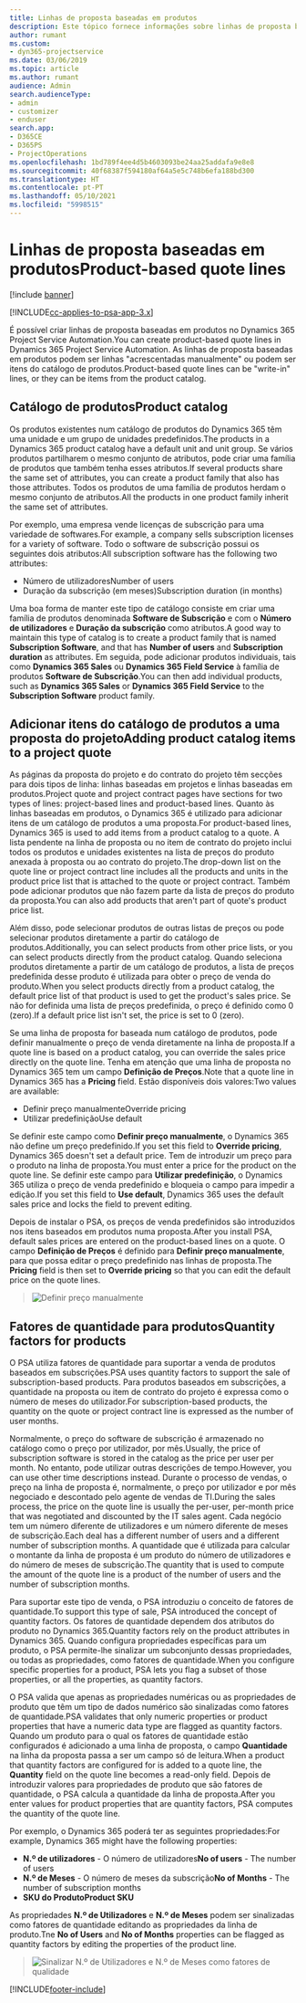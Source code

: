 ```yaml
---
title: Linhas de proposta baseadas em produtos
description: Este tópico fornece informações sobre linhas de proposta baseadas em produtos.
author: rumant
ms.custom:
- dyn365-projectservice
ms.date: 03/06/2019
ms.topic: article
ms.author: rumant
audience: Admin
search.audienceType:
- admin
- customizer
- enduser
search.app:
- D365CE
- D365PS
- ProjectOperations
ms.openlocfilehash: 1bd789f4ee4d5b4603093be24aa25addafa9e8e8
ms.sourcegitcommit: 40f68387f594180af64a5e5c748b6efa188bd300
ms.translationtype: HT
ms.contentlocale: pt-PT
ms.lasthandoff: 05/10/2021
ms.locfileid: "5998515"
---
```

# <a name="product-based-quote-lines"></a><span data-ttu-id="24208-103">Linhas de proposta baseadas em produtos</span><span class="sxs-lookup"><span data-stu-id="24208-103">Product-based quote lines</span></span>

[!include [banner](../includes/psa-now-project-operations.md)]

[!INCLUDE[cc-applies-to-psa-app-3.x](../includes/cc-applies-to-psa-app-3x.md)]


<span data-ttu-id="24208-104">É possível criar linhas de proposta baseadas em produtos no Dynamics 365 Project Service Automation.</span><span class="sxs-lookup"><span data-stu-id="24208-104">You can create product-based quote lines in Dynamics 365 Project Service Automation.</span></span> <span data-ttu-id="24208-105">As linhas de proposta baseadas em produtos podem ser linhas "acrescentadas manualmente" ou podem ser itens do catálogo de produtos.</span><span class="sxs-lookup"><span data-stu-id="24208-105">Product-based quote lines can be "write-in" lines, or they can be items from the product catalog.</span></span>

## <a name="product-catalog"></a><span data-ttu-id="24208-106">Catálogo de produtos</span><span class="sxs-lookup"><span data-stu-id="24208-106">Product catalog</span></span>

<span data-ttu-id="24208-107">Os produtos existentes num catálogo de produtos do Dynamics 365 têm uma unidade e um grupo de unidades predefinidos.</span><span class="sxs-lookup"><span data-stu-id="24208-107">The products in a Dynamics 365 product catalog have a default unit and unit group.</span></span> <span data-ttu-id="24208-108">Se vários produtos partilharem o mesmo conjunto de atributos, pode criar uma família de produtos que também tenha esses atributos.</span><span class="sxs-lookup"><span data-stu-id="24208-108">If several products share the same set of attributes, you can create a product family that also has those attributes.</span></span> <span data-ttu-id="24208-109">Todos os produtos de uma família de produtos herdam o mesmo conjunto de atributos.</span><span class="sxs-lookup"><span data-stu-id="24208-109">All the products in one product family inherit the same set of attributes.</span></span>

<span data-ttu-id="24208-110">Por exemplo, uma empresa vende licenças de subscrição para uma variedade de softwares.</span><span class="sxs-lookup"><span data-stu-id="24208-110">For example, a company sells subscription licenses for a variety of software.</span></span> <span data-ttu-id="24208-111">Todo o software de subscrição possui os seguintes dois atributos:</span><span class="sxs-lookup"><span data-stu-id="24208-111">All subscription software has the following two attributes:</span></span>

- <span data-ttu-id="24208-112">Número de utilizadores</span><span class="sxs-lookup"><span data-stu-id="24208-112">Number of users</span></span> 
- <span data-ttu-id="24208-113">Duração da subscrição (em meses)</span><span class="sxs-lookup"><span data-stu-id="24208-113">Subscription duration (in months)</span></span>

<span data-ttu-id="24208-114">Uma boa forma de manter este tipo de catálogo consiste em criar uma família de produtos denominada **Software de Subscrição** e com o **Número de utilizadores** e **Duração da subscrição** como atributos.</span><span class="sxs-lookup"><span data-stu-id="24208-114">A good way to maintain this type of catalog is to create a product family that is named **Subscription Software**, and that has **Number of users** and **Subscription duration** as attributes.</span></span> <span data-ttu-id="24208-115">Em seguida, pode adicionar produtos individuais, tais como **Dynamics 365 Sales** ou **Dynamics 365 Field Service** à família de produtos **Software de Subscrição**.</span><span class="sxs-lookup"><span data-stu-id="24208-115">You can then add individual products, such as **Dynamics 365 Sales** or **Dynamics 365 Field Service** to the **Subscription Software** product family.</span></span>

## <a name="adding-product-catalog-items-to-a-project-quote"></a><span data-ttu-id="24208-116">Adicionar itens do catálogo de produtos a uma proposta do projeto</span><span class="sxs-lookup"><span data-stu-id="24208-116">Adding product catalog items to a project quote</span></span>

<span data-ttu-id="24208-117">As páginas da proposta do projeto e do contrato do projeto têm secções para dois tipos de linha: linhas baseadas em projetos e linhas baseadas em produtos.</span><span class="sxs-lookup"><span data-stu-id="24208-117">Project quote and project contract pages have sections for two types of lines: project-based lines and product-based lines.</span></span> <span data-ttu-id="24208-118">Quanto às linhas baseadas em produtos, o Dynamics 365 é utilizado para adicionar itens de um catálogo de produtos a uma proposta.</span><span class="sxs-lookup"><span data-stu-id="24208-118">For product-based lines, Dynamics 365 is used to add items from a product catalog to a quote.</span></span> <span data-ttu-id="24208-119">A lista pendente na linha de proposta ou no item de contrato do projeto inclui todos os produtos e unidades existentes na lista de preços do produto anexada à proposta ou ao contrato do projeto.</span><span class="sxs-lookup"><span data-stu-id="24208-119">The drop-down list on the quote line or project contract line includes all the products and units in the product price list that is attached to the quote or project contract.</span></span> <span data-ttu-id="24208-120">Também pode adicionar produtos que não fazem parte da lista de preços do produto da proposta.</span><span class="sxs-lookup"><span data-stu-id="24208-120">You can also add products that aren't part of quote's product price list.</span></span>

<span data-ttu-id="24208-121">Além disso, pode selecionar produtos de outras listas de preços ou pode selecionar produtos diretamente a partir do catálogo de produtos.</span><span class="sxs-lookup"><span data-stu-id="24208-121">Additionally, you can select products from other price lists, or you can select products directly from the product catalog.</span></span> <span data-ttu-id="24208-122">Quando seleciona produtos diretamente a partir de um catálogo de produtos, a lista de preços predefinida desse produto é utilizada para obter o preço de venda do produto.</span><span class="sxs-lookup"><span data-stu-id="24208-122">When you select products directly from a product catalog, the default price list of that product is used to get the product's sales price.</span></span> <span data-ttu-id="24208-123">Se não for definida uma lista de preços predefinida, o preço é definido como 0 (zero).</span><span class="sxs-lookup"><span data-stu-id="24208-123">If a default price list isn't set, the price is set to 0 (zero).</span></span>

<span data-ttu-id="24208-124">Se uma linha de proposta for baseada num catálogo de produtos, pode definir manualmente o preço de venda diretamente na linha de proposta.</span><span class="sxs-lookup"><span data-stu-id="24208-124">If a quote line is based on a product catalog, you can override the sales price directly on the quote line.</span></span> <span data-ttu-id="24208-125">Tenha em atenção que uma linha de proposta no Dynamics 365 tem um campo **Definição de Preços**.</span><span class="sxs-lookup"><span data-stu-id="24208-125">Note that a quote line in Dynamics 365 has a **Pricing** field.</span></span> <span data-ttu-id="24208-126">Estão disponíveis dois valores:</span><span class="sxs-lookup"><span data-stu-id="24208-126">Two values are available:</span></span>

- <span data-ttu-id="24208-127">Definir preço manualmente</span><span class="sxs-lookup"><span data-stu-id="24208-127">Override pricing</span></span>  
- <span data-ttu-id="24208-128">Utilizar predefinição</span><span class="sxs-lookup"><span data-stu-id="24208-128">Use default</span></span>

<span data-ttu-id="24208-129">Se definir este campo como **Definir preço manualmente**, o Dynamics 365 não define um preço predefinido.</span><span class="sxs-lookup"><span data-stu-id="24208-129">If you set this field to **Override pricing**, Dynamics 365 doesn't set a default price.</span></span> <span data-ttu-id="24208-130">Tem de introduzir um preço para o produto na linha de proposta.</span><span class="sxs-lookup"><span data-stu-id="24208-130">You must enter a price for the product on the quote line.</span></span> <span data-ttu-id="24208-131">Se definir este campo para **Utilizar predefinição**, o Dynamics 365 utiliza o preço de venda predefinido e bloqueia o campo para impedir a edição.</span><span class="sxs-lookup"><span data-stu-id="24208-131">If you set this field to **Use default**, Dynamics 365 uses the default sales price and locks the field to prevent editing.</span></span>

<span data-ttu-id="24208-132">Depois de instalar o PSA, os preços de venda predefinidos são introduzidos nos itens baseados em produtos numa proposta.</span><span class="sxs-lookup"><span data-stu-id="24208-132">After you install PSA, default sales prices are entered on the product-based lines on a quote.</span></span> <span data-ttu-id="24208-133">O campo **Definição de Preços** é definido para **Definir preço manualmente**, para que possa editar o preço predefinido nas linhas de proposta.</span><span class="sxs-lookup"><span data-stu-id="24208-133">The **Pricing** field is then set to **Override pricing** so that you can edit the default price on the quote lines.</span></span>

> ![Definir preço manualmente](media/basic-guide-10.png)
 
## <a name="quantity-factors-for-products"></a><span data-ttu-id="24208-135">Fatores de quantidade para produtos</span><span class="sxs-lookup"><span data-stu-id="24208-135">Quantity factors for products</span></span>

<span data-ttu-id="24208-136">O PSA utiliza fatores de quantidade para suportar a venda de produtos baseados em subscrições.</span><span class="sxs-lookup"><span data-stu-id="24208-136">PSA uses quantity factors to support the sale of subscription-based products.</span></span> <span data-ttu-id="24208-137">Para produtos baseados em subscrições, a quantidade na proposta ou item de contrato do projeto é expressa como o número de meses do utilizador.</span><span class="sxs-lookup"><span data-stu-id="24208-137">For subscription-based products, the quantity on the quote or project contract line is expressed as the number of user months.</span></span>

<span data-ttu-id="24208-138">Normalmente, o preço do software de subscrição é armazenado no catálogo como o preço por utilizador, por mês.</span><span class="sxs-lookup"><span data-stu-id="24208-138">Usually, the price of subscription software is stored in the catalog as the price per user per month.</span></span> <span data-ttu-id="24208-139">No entanto, pode utilizar outras descrições de tempo.</span><span class="sxs-lookup"><span data-stu-id="24208-139">However, you can use other time descriptions instead.</span></span> <span data-ttu-id="24208-140">Durante o processo de vendas, o preço na linha de proposta é, normalmente, o preço por utilizador e por mês negociado e descontado pelo agente de vendas de TI.</span><span class="sxs-lookup"><span data-stu-id="24208-140">During the sales process, the price on the quote line is usually the per-user, per-month price that was negotiated and discounted by the IT sales agent.</span></span> <span data-ttu-id="24208-141">Cada negócio tem um número diferente de utilizadores e um número diferente de meses de subscrição.</span><span class="sxs-lookup"><span data-stu-id="24208-141">Each deal has a different number of users and a different number of subscription months.</span></span> <span data-ttu-id="24208-142">A quantidade que é utilizada para calcular o montante da linha de proposta é um produto do número de utilizadores e do número de meses de subscrição.</span><span class="sxs-lookup"><span data-stu-id="24208-142">The quantity that is used to compute the amount of the quote line is a product of the number of users and the number of subscription months.</span></span>

<span data-ttu-id="24208-143">Para suportar este tipo de venda, o PSA introduziu o conceito de fatores de quantidade.</span><span class="sxs-lookup"><span data-stu-id="24208-143">To support this type of sale, PSA introduced the concept of quantity factors.</span></span> <span data-ttu-id="24208-144">Os fatores de quantidade dependem dos atributos do produto no Dynamics 365.</span><span class="sxs-lookup"><span data-stu-id="24208-144">Quantity factors rely on the product attributes in Dynamics 365.</span></span> <span data-ttu-id="24208-145">Quando configura propriedades específicas para um produto, o PSA permite-lhe sinalizar um subconjunto dessas propriedades, ou todas as propriedades, como fatores de quantidade.</span><span class="sxs-lookup"><span data-stu-id="24208-145">When you configure specific properties for a product, PSA lets you flag a subset of those properties, or all the properties, as quantity factors.</span></span>

<span data-ttu-id="24208-146">O PSA valida que apenas as propriedades numéricas ou as propriedades de produto que têm um tipo de dados numérico são sinalizadas como fatores de quantidade.</span><span class="sxs-lookup"><span data-stu-id="24208-146">PSA validates that only numeric properties or product properties that have a numeric data type are flagged as quantity factors.</span></span> <span data-ttu-id="24208-147">Quando um produto para o qual os fatores de quantidade estão configurados é adicionado a uma linha de proposta, o campo **Quantidade** na linha da proposta passa a ser um campo só de leitura.</span><span class="sxs-lookup"><span data-stu-id="24208-147">When a product that quantity factors are configured for is added to a quote line, the **Quantity** field on the quote line becomes a read-only field.</span></span> <span data-ttu-id="24208-148">Depois de introduzir valores para propriedades de produto que são fatores de quantidade, o PSA calcula a quantidade da linha de proposta.</span><span class="sxs-lookup"><span data-stu-id="24208-148">After you enter values for product properties that are quantity factors, PSA computes the quantity of the quote line.</span></span>

<span data-ttu-id="24208-149">Por exemplo, o Dynamics 365 poderá ter as seguintes propriedades:</span><span class="sxs-lookup"><span data-stu-id="24208-149">For example, Dynamics 365 might have the following properties:</span></span> 

- <span data-ttu-id="24208-150">**N.º de utilizadores** - O número de utilizadores</span><span class="sxs-lookup"><span data-stu-id="24208-150">**No of users** - The number of users</span></span> 
- <span data-ttu-id="24208-151">**N.º de Meses** - O número de meses da subscrição</span><span class="sxs-lookup"><span data-stu-id="24208-151">**No of Months** - The number of subscription months</span></span>
- <span data-ttu-id="24208-152">**SKU do Produto**</span><span class="sxs-lookup"><span data-stu-id="24208-152">**Product SKU**</span></span> 

<span data-ttu-id="24208-153">As propriedades **N.º de Utilizadores** e **N.º de Meses** podem ser sinalizadas como fatores de quantidade editando as propriedades da linha de produto.</span><span class="sxs-lookup"><span data-stu-id="24208-153">Tne **No of Users** and **No of Months** properties can be flagged as quantity factors by editing the properties of the product line.</span></span> 

> ![Sinalizar N.º de Utilizadores e N.º de Meses como fatores de qualidade](media/basic-guide-11.png)
 


[!INCLUDE[footer-include](../includes/footer-banner.md)]